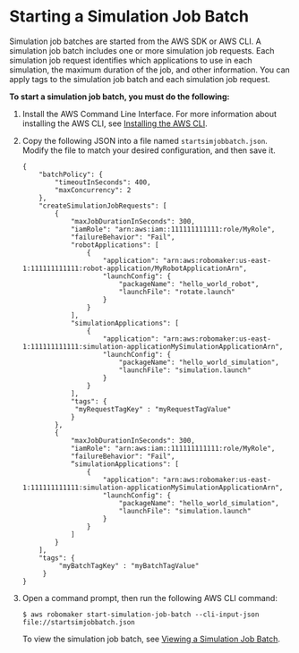 # Starting a Simulation Job Batch<a name="simulation-job-batch-start"></a>

Simulation job batches are started from the AWS SDK or AWS CLI\. A simulation job batch includes one or more simulation job requests\. Each simulation job request identifies which applications to use in each simulation, the maximum duration of the job, and other information\. You can apply tags to the simulation job batch and each simulation job request\. 

**To start a simulation job batch, you must do the following:**

1. Install the AWS Command Line Interface\. For more information about installing the AWS CLI, see [Installing the AWS CLI](https://docs.aws.amazon.com/cli/latest/userguide/cli-chap-install.html)\. 

1. Copy the following JSON into a file named `startsimjobbatch.json`\. Modify the file to match your desired configuration, and then save it\. 

   ```
   {
       "batchPolicy": {
           "timeoutInSeconds": 400,
           "maxConcurrency": 2
       },
       "createSimulationJobRequests": [
           {
               "maxJobDurationInSeconds": 300,
               "iamRole": "arn:aws:iam::111111111111:role/MyRole",
               "failureBehavior": "Fail",
               "robotApplications": [
                   {
                       "application": "arn:aws:robomaker:us-east-1:111111111111:robot-application/MyRobotApplicationArn",
                       "launchConfig": {
                           "packageName": "hello_world_robot",
                           "launchFile": "rotate.launch"
                       }
                   }
               ],
               "simulationApplications": [
                   {
                       "application": "arn:aws:robomaker:us-east-1:111111111111:simulation-applicationMySimulationApplicationArn",
                       "launchConfig": {
                           "packageName": "hello_world_simulation",
                           "launchFile": "simulation.launch"
                       }
                   }
               ],
               "tags": { 
               	"myRequestTagKey" : "myRequestTagValue" 
               }
           },
           {
               "maxJobDurationInSeconds": 300,
               "iamRole": "arn:aws:iam::111111111111:role/MyRole",
               "failureBehavior": "Fail",
               “simulationApplications": [
                   {
                       "application": "arn:aws:robomaker:us-east-1:111111111111:simulation-applicationMySimulationApplicationArn",
                       "launchConfig": {
                           "packageName": "hello_world_simulation",
                           "launchFile": "simulation.launch"
                       }
                   }
               ]
           }
       ],
       "tags": { 
            "myBatchTagKey" : "myBatchTagValue" 
        }
   }
   ```

1. Open a command prompt, then run the following AWS CLI command:

   ```
   $ aws robomaker start-simulation-job-batch --cli-input-json  file://startsimjobbatch.json
   ```

   To view the simulation job batch, see [Viewing a Simulation Job Batch](simulation-job-batch-describe.md)\.